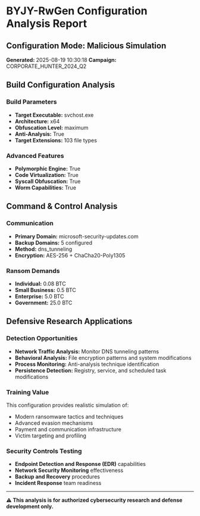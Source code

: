 # BYJY-RwGen Configuration Analysis Report

## Configuration Mode: Malicious Simulation
**Generated:** 2025-08-19 10:30:18
**Campaign:** CORPORATE_HUNTER_2024_Q2

## Build Configuration Analysis


### Build Parameters
- **Target Executable:** svchost.exe
- **Architecture:** x64  
- **Obfuscation Level:** maximum
- **Anti-Analysis:** True
- **Target Extensions:** 103 file types

### Advanced Features

- **Polymorphic Engine:** True
- **Code Virtualization:** True
- **Syscall Obfuscation:** True
- **Worm Capabilities:** True

## Command & Control Analysis

### Communication
- **Primary Domain:** microsoft-security-updates.com
- **Backup Domains:** 5 configured
- **Method:** dns_tunneling
- **Encryption:** AES-256 + ChaCha20-Poly1305

### Ransom Demands
- **Individual:** 0.08 BTC
- **Small Business:** 0.5 BTC
- **Enterprise:** 5.0 BTC
- **Government:** 25.0 BTC

## Defensive Research Applications

### Detection Opportunities
- **Network Traffic Analysis:** Monitor DNS tunneling patterns
- **Behavioral Analysis:** File encryption patterns and system modifications
- **Process Monitoring:** Anti-analysis technique identification
- **Persistence Detection:** Registry, service, and scheduled task modifications

### Training Value
This configuration provides realistic simulation of:
- Modern ransomware tactics and techniques
- Advanced evasion mechanisms
- Payment and communication infrastructure
- Victim targeting and profiling

### Security Controls Testing
- **Endpoint Detection and Response (EDR)** capabilities
- **Network Security Monitoring** effectiveness  
- **Backup and Recovery** procedures
- **Incident Response** team readiness

---

**⚠️ This analysis is for authorized cybersecurity research and defense development only.**
